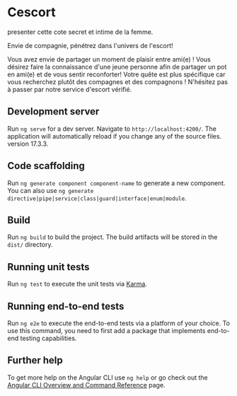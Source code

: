 # Cescort

presenter cette cote secret et intime de la femme.

Envie de compagnie, pénétrez dans l'univers de l'escort!

Vous avez envie de partager un moment de plaisir entre ami(e) ! Vous désirez faire la connaissance d'une jeune personne afin de partager un pot en ami(e) et de vous sentir reconforter! Votre quête est plus spécifique car vous recherchez plutôt des compagnes et des compagnons ! N'hésitez pas à passer par notre service d'escort vérifié.

## Development server

Run `ng serve` for a dev server. Navigate to `http://localhost:4200/`. The application will automatically reload if you change any of the source files.
version 17.3.3.

## Code scaffolding

Run `ng generate component component-name` to generate a new component. You can also use `ng generate directive|pipe|service|class|guard|interface|enum|module`.

## Build

Run `ng build` to build the project. The build artifacts will be stored in the `dist/` directory.

## Running unit tests

Run `ng test` to execute the unit tests via [Karma](https://karma-runner.github.io).

## Running end-to-end tests

Run `ng e2e` to execute the end-to-end tests via a platform of your choice. To use this command, you need to first add a package that implements end-to-end testing capabilities.

## Further help

To get more help on the Angular CLI use `ng help` or go check out the [Angular CLI Overview and Command Reference](https://angular.io/cli) page.
